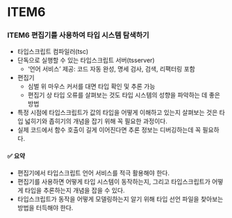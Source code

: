 # ITEM6

### ITEM6 편집기를 사용하여 타입 시스템 탐색하기

* 타입스크립트 컴파일러(tsc)
* 단독으로 실행할 수 있는 타입스크립트 서버(tsserver)
  * ‘언어 서비스’ 제공: 코드 자동 완성, 명세 검사, 검색, 리팩터링 포함
* 편집기
  * 심벌 위 마우스 커서를 대면 타입 확인 및 추론 가능
  * 편집기 상 타입 오류를 살펴보는 것도 타입 시스템의 성향을 파악하는 데 좋은 방법
* 특정 시점에 타입스크립트가 값의 타입을 어떻게 이해하고 있는지 살펴보는 것은 타입 넓히기와 좁히기의 개념을 잡기 위해 꼭 필요한 과정이다.
* 실제 코드에서 함수 호출이 길게 이어진다면 추론 정보는 디버깅하는데 꼭 필요하다.

#### ✅ 요약

* 편집기에서 타입스크립트 언어 서비스를 적극 활용해야 한다.
* 편집기를 사용하면 어떻게 타입 시스템이 동작하는지, 그리고 타입스크립트가 어떻게 타입을 추론하는지 개념을 잡을 수 있다.
* 타입스크립트가 동작을 어떻게 모델링하는지 알기 위해 타입 선언 파일을 찾아보는 방법을 터득해야 한다.
